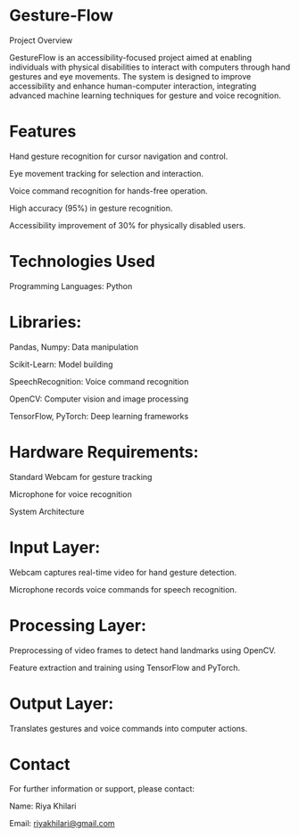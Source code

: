 # Gesture-Flow
Project Overview

GestureFlow is an accessibility-focused project aimed at enabling individuals with physical disabilities to interact with computers through hand gestures and eye movements. The system is designed to improve accessibility and enhance human-computer interaction, integrating advanced machine learning techniques for gesture and voice recognition.

# Features

Hand gesture recognition for cursor navigation and control.

Eye movement tracking for selection and interaction.

Voice command recognition for hands-free operation.

High accuracy (95%) in gesture recognition.

Accessibility improvement of 30% for physically disabled users.

# Technologies Used

Programming Languages: Python

# Libraries:

Pandas, Numpy: Data manipulation

Scikit-Learn: Model building

SpeechRecognition: Voice command recognition

OpenCV: Computer vision and image processing

TensorFlow, PyTorch: Deep learning frameworks

# Hardware Requirements:

Standard Webcam for gesture tracking

Microphone for voice recognition

System Architecture

# Input Layer:

Webcam captures real-time video for hand gesture detection.

Microphone records voice commands for speech recognition.

# Processing Layer:

Preprocessing of video frames to detect hand landmarks using OpenCV.

Feature extraction and training using TensorFlow and PyTorch.

# Output Layer:

Translates gestures and voice commands into computer actions.

# Contact

For further information or support, please contact:

Name: Riya Khilari

Email: riyakhilari@gmail.com

